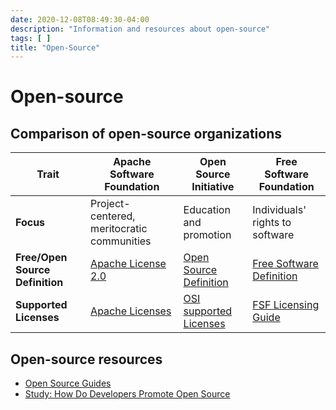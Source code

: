 ```yaml
---
date: 2020-12-08T08:49:30-04:00
description: "Information and resources about open-source"
tags: [ ]
title: "Open-Source"
---
```


# Open-source

## Comparison of open-source organizations

| Trait                           | Apache Software Foundation                                   | Open Source Initiative                                    | Free Software Foundation                                               |
| ------------------------------- | ------------------------------------------------------------ | --------------------------------------------------------- | ---------------------------------------------------------------------- |
| **Focus**                       | Project-centered, meritocratic communities                   | Education and promotion                                   | Individuals' rights to software                                        |
| **Free/Open Source Definition** | [Apache License 2.0](http://apache.org/licenses/LICENSE-2.0) | [Open Source Definition](https://opensource.org/osd)      | [Free Software Definition](http://www.gnu.org/philosophy/free-sw.html) |
| **Supported Licenses**          | [Apache Licenses](http://apache.org/licenses/)               | [OSI supported Licenses](https://opensource.org/licenses) | [FSF Licensing Guide](https://www.fsf.org/licensing/)                  |

## Open-source resources

* [Open Source Guides](https://opensource.guide/)
* [Study: How Do Developers Promote Open Source](https://www.researchgate.net/publication/327447342_How_Do_Developers_Promote_Open_Source_Projects) <!-- TODO -->
